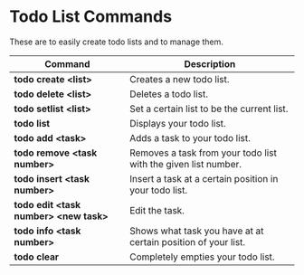 # Todo List Commands
These are to easily create todo lists and to manage them.

| Command | Description |
| ------- | ----------- |
| **todo create \<list>** | Creates a new todo list. |
| **todo delete \<list>** | Deletes a todo list. |
| **todo setlist \<list>** | Set a certain list to be the current list. |
| **todo list** | Displays your todo list. |
| **todo add \<task>** | Adds a task to your todo list. |
| **todo remove \<task number>** | Removes a task from your todo list with the given list number. |
| **todo insert \<task number> <task>** | Insert a task at a certain position in your todo list. |
| **todo edit \<task number> \<new task>** | Edit the task. |
| **todo info \<task number>** | Shows what task you have at at certain position of your list. |
| **todo clear** | Completely empties your todo list. |
